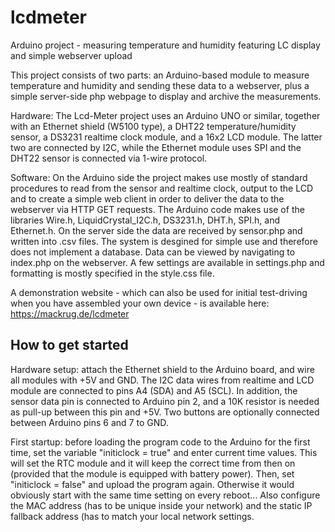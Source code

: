 # lcdmeter
Arduino project - measuring temperature and humidity featuring LC display and simple webserver upload

This project consists of two parts: an Arduino-based module to measure temperature and humidity and sending these data to a webserver, plus a simple server-side php webpage to display and archive the measurements.

Hardware:
The Lcd-Meter project uses an Arduino UNO or similar, together with an Ethernet shield (W5100 type), a DHT22 temperature/humidity sensor, a DS3231 realtime clock module, and a 16x2 LCD module. The latter two are connected by I2C, while the Ethernet module uses SPI and the DHT22 sensor is connected via 1-wire protocol.

Software:
On the Arduino side the project makes use mostly of standard procedures to read from the sensor and realtime clock, output to the LCD and to create a simple web client in order to deliver the data to the webserver via HTTP GET requests. The Arduino code makes use of the libraries Wire.h, LiquidCrystal_I2C.h, DS3231.h, DHT.h, SPI.h, and Ethernet.h.
On the server side the data are received by sensor.php and written into .csv files. The system is desgined for simple use and therefore does not implement a database. Data can be viewed by navigating to index.php on the webserver. A few settings are available in settings.php and formatting is mostly specified in the style.css file.

A demonstration website - which can also be used for initial test-driving when you have assembled your own device - is available here: https://mackrug.de/lcdmeter

## How to get started

Hardware setup: attach the Ethernet shield to the Arduino board, and wire all modules with +5V and GND. The I2C data wires from realtime and LCD module are connected to pins A4 (SDA) and A5 (SCL). In addition, the sensor data pin is connected to Arduino pin 2, and a 10K resistor is needed as pull-up between this pin and +5V. Two buttons are optionally connected between Arduino pins 6 and 7 to GND.

First startup: before loading the program code to the Arduino for the first time, set the variable "initiclock = true" and enter current time values. This will set the RTC module and it will keep the correct time from then on (provided that the module is equipped with battery power). Then, set "initiclock = false" and upload the program again. Otherwise it would obviously start with the same time setting on every reboot... Also configure the MAC address (has to be unique inside your network) and the static IP fallback address (has to match your local network settings.

